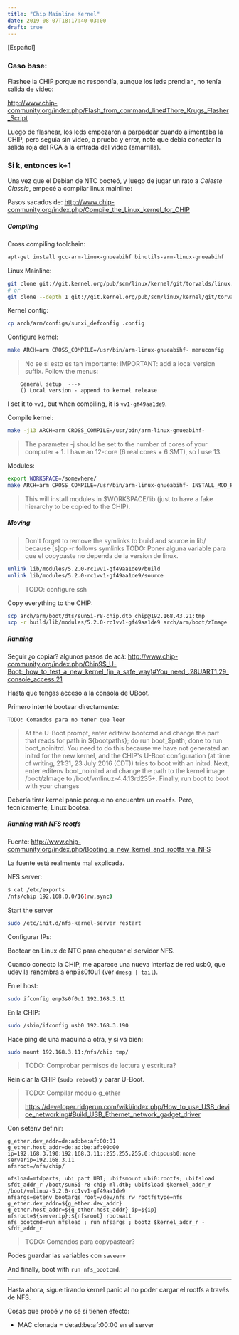 ```yaml
---
title: "Chip Mainline Kernel"
date: 2019-08-07T18:17:40-03:00
draft: true
---
```


[Español]

### Caso base:
Flashee la CHIP porque no respondía, aunque los leds prendian,
no tenía salida de video:

http://www.chip-community.org/index.php/Flash_from_command_line#Thore_Krugs_Flasher_Script

Luego de flashear, los leds empezaron a parpadear cuando alimentaba la CHIP,
pero seguía sin video, a prueba y error, noté que debía conectar la
salida roja del RCA a la entrada del video (amarrilla).

### Si k, entonces k+1
Una vez que el Debian de NTC booteó, y luego de jugar un rato a _Celeste Classic_,
empecé a compilar linux mainline:

Pasos sacados de:
http://www.chip-community.org/index.php/Compile_the_Linux_kernel_for_CHIP

##### Compiling
Cross compiling toolchain:
```bash
apt-get install gcc-arm-linux-gnueabihf binutils-arm-linux-gnueabihf
```

Linux Mainline:
```bash
git clone git://git.kernel.org/pub/scm/linux/kernel/git/torvalds/linux.git
# or
git clone --depth 1 git://git.kernel.org/pub/scm/linux/kernel/git/torvalds/linux.git
```

Kernel config:
```bash
cp arch/arm/configs/sunxi_defconfig .config
```

Configure kernel:
```bash
make ARCH=arm CROSS_COMPILE=/usr/bin/arm-linux-gnueabihf- menuconfig
```

> No se si esto es tan importante:
IMPORTANT: add a local version suffix. Follow the menus:
```
    General setup  --->
    () Local version - append to kernel release
```
I set it to `vv1`, but when compiling, it is `vv1-gf49aa1de9`.

Compile kernel:
```bash
make -j13 ARCH=arm CROSS_COMPILE=/usr/bin/arm-linux-gnueabihf-
```
> The parameter -j should be set to the number of cores of your computer + 1.
> I have an 12-core (6 real cores + 6 SMT), so I use 13.

Modules:
```bash
export WORKSPACE=/somewhere/
make ARCH=arm CROSS_COMPILE=/usr/bin/arm-linux-gnueabihf- INSTALL_MOD_PATH=$WORKSPACE modules_install
```
> This will install modules in $WORKSPACE/lib (just to have a fake hierarchy to
> be copied to the CHIP).

##### Moving
> Don't forget to remove the symlinks to build and source in lib/ because [s]cp -r follows symlinks
> TODO: Poner alguna variable para que el copypaste no dependa de la version de linux.

```bash
unlink lib/modules/5.2.0-rc1vv1-gf49aa1de9/build
unlink lib/modules/5.2.0-rc1vv1-gf49aa1de9/source
```

> TODO: configure ssh

Copy everything to the CHIP:
```bash
scp arch/arm/boot/dts/sun5i-r8-chip.dtb chip@192.168.43.21:tmp
scp -r build/lib/modules/5.2.0-rc1vv1-gf49aa1de9 arch/arm/boot/zImage .config System.map chip@192.168.43.21:tmp
```

##### Running
Seguir ¿o copiar? algunos pasos de acá:
http://www.chip-community.org/index.php/Chip9$_U-Boot:_how_to_test_a_new_kernel_(in_a_safe_way)#You_need_.28UART1.29_console_access.21

Hasta que tengas acceso a la consola de UBoot.

Primero intenté bootear directamente:
```
TODO: Comandos para no tener que leer
```
> At the U-Boot prompt, enter editenv bootcmd and change the part that reads for
> path in ${bootpaths}; do run boot_$path; done to run boot_noinitrd.
> You need to do this because we have not generated an initrd for the new kernel,
> and the CHIP's U-Boot configuration (at time of writing, 21:31, 23 July 2016
> (CDT)) tries to boot with an initrd.
> Next, enter editenv boot_noinitrd and change the path to the kernel image
> /boot/zImage to /boot/vmlinuz-4.4.13rd235+.
> Finally, run boot to boot with your changes

Debería tirar kernel panic porque no encuentra un `rootfs`.
Pero, tecnicamente, Linux bootea.

##### Running with NFS rootfs
Fuente:
http://www.chip-community.org/index.php/Booting_a_new_kernel_and_rootfs_via_NFS

La fuente está realmente mal explicada.

NFS server:
```bash
$ cat /etc/exports
/nfs/chip 192.168.0.0/16(rw,sync)
```

Start the server
```bash
sudo /etc/init.d/nfs-kernel-server restart
```

Configurar IPs:

Bootear en Linux de NTC para chequear el servidor NFS.

Cuando conecto la CHIP, me aparece una nueva interfaz de red usb0,
que udev la renombra a enp3s0f0u1 (ver `dmesg | tail`).

En el host:
```bash
sudo ifconfig enp3s0f0u1 192.168.3.11
```

En la CHIP:
```bash
sudo /sbin/ifconfig usb0 192.168.3.190
```

Hace ping de una maquina a otra, y si va bien:
```bash
sudo mount 192.168.3.11:/nfs/chip tmp/
```

> TODO: Comprobar permisos de lectura y escritura?

Reiniciar la CHIP (`sudo reboot`) y parar U-Boot.

> TODO: Compilar modulo g_ether
>
> https://developer.ridgerun.com/wiki/index.php/How_to_use_USB_device_networking#Build_USB_Ethernet_network_gadget_driver

Con setenv definir:
```
g_ether.dev_addr=de:ad:be:af:00:01
g_ether.host_addr=de:ad:be:af:00:00
ip=192.168.3.190:192.168.3.11::255.255.255.0:chip:usb0:none
serverip=192.168.3.11
nfsroot=/nfs/chip/

nfsload=mtdparts; ubi part UBI; ubifsmount ubi0:rootfs; ubifsload $fdt_addr_r /boot/sun5i-r8-chip-ml.dtb; ubifsload $kernel_addr_r /boot/vmlinuz-5.2.0-rc1vv1-gf49aa1de9
nfsargs=setenv bootargs root=/dev/nfs rw rootfstype=nfs g_ether.dev_addr=${g_ether.dev_addr} g_ether.host_addr=${g_ether.host_addr} ip=${ip} nfsroot=${serverip}:${nfsroot} rootwait
nfs_bootcmd=run nfsload ; run nfsargs ; bootz $kernel_addr_r - $fdt_addr_r
```
> TODO: Comandos para copypastear?

Podes guardar las variables con `saveenv`

And finally, boot with `run nfs_bootcmd`.

---

Hasta ahora, sigue tirando kernel panic al no poder cargar el rootfs a través
de NFS.

Cosas que probé y no sé si tienen efecto:
* MAC clonada = de:ad:be:af:00:00 en el server